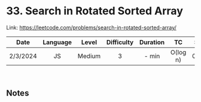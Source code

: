 # 33. Search in Rotated Sorted Array

Link: https://leetcode.com/problems/search-in-rotated-sorted-array/

|   Date   | Language | Level  | Difficulty | Duration |    TC    |  SC  |
| :------: | :------: | :----: | :--------: | :------: | :------: | :--: |
| 2/3/2024 |    JS    | Medium |     3      |  - min   | O(log n) | 0(1) |

<br>

## Notes
